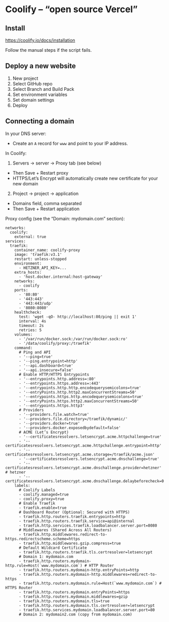 # Coolify – “open source Vercel”

## Install

https://coolify.io/docs/installation

Follow the manual steps if the script fails.

## Deploy a new website

1. New project
2. Select GitHub repo
3. Select Branch and Build Pack
4. Set environment variables
5. Set domain settings
6. Deploy

## Connecting a domain

In your DNS server:

- Create an `A` record for `www` and point to your IP address.

In Coolify:

1. Servers → server → Proxy tab (see below)
  - Then Save + Restart proxy
  - HTTPS/Let’s Encrypt will automatically create new certificate for your new domain
2. Project → project → application
  - Domains field, comma separated
  - Then Save + Restart application

Proxy config (see the “Domain: mydomain.com” section):

    networks:
      coolify:
        external: true
    services:
      traefik:
        container_name: coolify-proxy
        image: 'traefik:v3.1'
        restart: unless-stopped
        environment:
          - HETZNER_API_KEY=...
        extra_hosts:
          - 'host.docker.internal:host-gateway'
        networks:
          - coolify
        ports:
          - '80:80'
          - '443:443'
          - '443:443/udp'
          - '8080:8080'
        healthcheck:
          test: 'wget -qO- http://localhost:80/ping || exit 1'
          interval: 4s
          timeout: 2s
          retries: 5
        volumes:
          - '/var/run/docker.sock:/var/run/docker.sock:ro'
          - '/data/coolify/proxy:/traefik'
        command:
          # Ping and API
          - '--ping=true'
          - '--ping.entrypoint=http'
          - '--api.dashboard=true'
          - '--api.insecure=false'
          # Enable HTTP/HTTPS Entrypoints
          - '--entrypoints.http.address=:80'
          - '--entrypoints.https.address=:443'
          - '--entrypoints.http.http.encodequerysemicolons=true'
          - '--entryPoints.http.http2.maxConcurrentStreams=50'
          - '--entrypoints.https.http.encodequerysemicolons=true'
          - '--entryPoints.https.http2.maxConcurrentStreams=50'
          - '--entrypoints.https.http3'
          # Providers
          - '--providers.file.watch=true'
          - '--providers.file.directory=/traefik/dynamic/'
          - '--providers.docker=true'
          - '--providers.docker.exposedbydefault=false'
          # ACME (Let’s Encrypt)
          - '--certificatesresolvers.letsencrypt.acme.httpchallenge=true'
          - '--certificatesresolvers.letsencrypt.acme.httpchallenge.entrypoint=http'
          - '--certificatesresolvers.letsencrypt.acme.storage=/traefik/acme.json'
          - '--certificatesresolvers.letsencrypt.acme.dnschallenge=true'
          - '--certificatesresolvers.letsencrypt.acme.dnschallenge.provider=hetzner' # hetzner
          - '--certificatesresolvers.letsencrypt.acme.dnschallenge.delaybeforecheck=0'
        labels:
          # Coolify Labels
          - coolify.managed=true
          - coolify.proxy=true
          # Enable Traefik
          - traefik.enable=true
          # Dashboard Router (Optional: Secured with HTTPS)
          - traefik.http.routers.traefik.entrypoints=http
          - traefik.http.routers.traefik.service=api@internal
          - traefik.http.services.traefik.loadbalancer.server.port=8080
          # Middlewares (Shared Across All Routers)
          - traefik.http.middlewares.redirect-to-https.redirectscheme.scheme=https
          - traefik.http.middlewares.gzip.compress=true
          # Default Wildcard Certificate
          - traefik.http.routers.traefik.tls.certresolver=letsencrypt
          # Domain 1: mydomain.com
          - traefik.http.routers.mydomain-http.rule=Host(`www.mydomain.com`) # HTTP Router
          - traefik.http.routers.mydomain-http.entryPoints=http
          - traefik.http.routers.mydomain-http.middlewares=redirect-to-https
          - traefik.http.routers.mydomain.rule=Host(`www.mydomain.com`) # HTTPS Router
          - traefik.http.routers.mydomain.entryPoints=https
          - traefik.http.routers.mydomain.middlewares=gzip
          - traefik.http.routers.mydomain.tls=true
          - traefik.http.routers.mydomain.tls.certresolver=letsencrypt
          - traefik.http.services.mydomain.loadbalancer.server.port=80
          # Domain 2: mydomain2.com (copy from mydomain.com)
